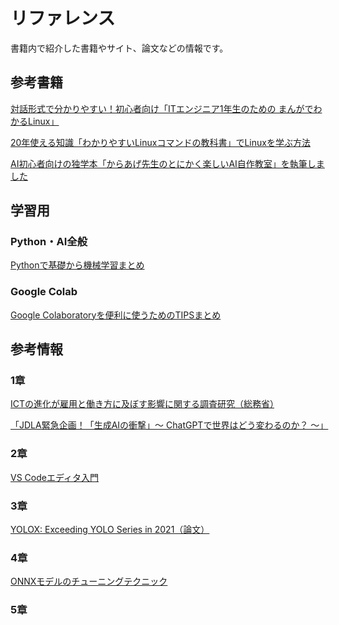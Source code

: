
# リファレンス
書籍内で紹介した書籍やサイト、論文などの情報です。

## 参考書籍

[対話形式で分かりやすい！初心者向け「ITエンジニア1年生のための まんがでわかるLinux」](https://karaage.hatenadiary.jp/entry/2022/04/20/073000)

[20年使える知識「わかりやすいLinuxコマンドの教科書」でLinuxを学ぶ方法](https://karaage.hatenadiary.jp/entry/2021/10/22/073000)

[AI初心者向けの独学本「からあげ先生のとにかく楽しいAI自作教室」を執筆しました](https://karaage.hatenadiary.jp/entry/2020/12/11/073000)


## 学習用

### Python・AI全般

[Pythonで基礎から機械学習まとめ](https://karaage.hatenadiary.jp/machine-learning-study)


### Google Colab

[Google Colaboratoryを便利に使うためのTIPSまとめ](https://karaage.hatenadiary.jp/entry/2018/12/17/073000)

## 参考情報

### 1章

[ICTの進化が雇用と働き方に及ぼす影響に関する調査研究（総務省）](https://www.soumu.go.jp/johotsusintokei/linkdata/h28_03_houkoku.pdf)　

[「JDLA緊急企画！「生成AIの衝撃」～ ChatGPTで世界はどう変わるのか？ ～」](https://www.youtube.com/watch?v=TVaB5R4-uOE)

### 2章

[VS Codeエディタ入門](https://zenn.dev/karaage0703/books/80b6999d429abc8051bb)

### 3章

[YOLOX: Exceeding YOLO Series in 2021（論文）](https://arxiv.org/abs/2107.08430)

### 4章

[ONNXモデルのチューニングテクニック](https://cyberagent.ai/blog/tech/17300/)

### 5章

